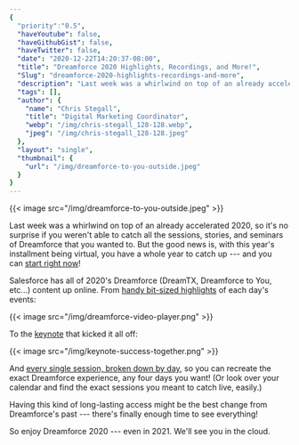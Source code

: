 ```yaml
---
{
  "priority":"0.5",
  "haveYoutube": false,
  "haveGithubGist": false,
  "haveTwitter": false,
  "date": "2020-12-22T14:20:37-08:00",
  "title": "Dreamforce 2020 Highlights, Recordings, and More!",
  "Slug": "dreamforce-2020-highlights-recordings-and-more",
  "description": "Last week was a whirlwind on top of an already accelerated 2020, so it’s no surprise if you weren’t able to catch all the sessions…",
  "tags": [],
  "author": {
    "name": "Chris Stegall",
    "title": "Digital Marketing Coordinator",
    "webp": "/img/chris-stegall_128-128.webp",
    "jpeg": "/img/chris-stegall_128-128.jpeg"
  },
  "layout": "single",
  "thumbnail": {
    "url": "/img/dreamforce-to-you-outside.jpeg"
  }
}
---
```



{{< image src="/img/dreamforce-to-you-outside.jpeg" >}}

Last week was a whirlwind on top of an already accelerated 2020, so it's no surprise if you weren't able to catch all the sessions, stories, and seminars of Dreamforce that you wanted to. But the good news is, with this year's installment being virtual, you have a whole year to catch up --- and you can [start right now](https://www.salesforce.com/dreamforce/)!

Salesforce has all of 2020's Dreamforce (DreamTX, Dreamforce to You, etc...) content up online. From [handy bit-sized highlights](https://www.salesforce.com/dreamforce/) of each day's events:

{{< image src="/img/dreamforce-video-player.png" >}}

To the [keynote](https://www.salesforce.com/dreamforce/) that kicked it all off:

{{< image src="/img/keynote-success-together.png" >}}

And [every single session, broken down by day](https://trailblazer.salesforce.com/sessions?eventId=a1Q4V00002DWxkY#/sessions), so you can recreate the exact Dreamforce experience, any four days you want! (Or look over your calendar and find the exact sessions you meant to catch live, easily.)

Having this kind of long-lasting access might be the best change from Dreamforce's past --- there's finally enough time to see everything!

So enjoy Dreamforce 2020 --- even in 2021. We'll see you in the cloud.
